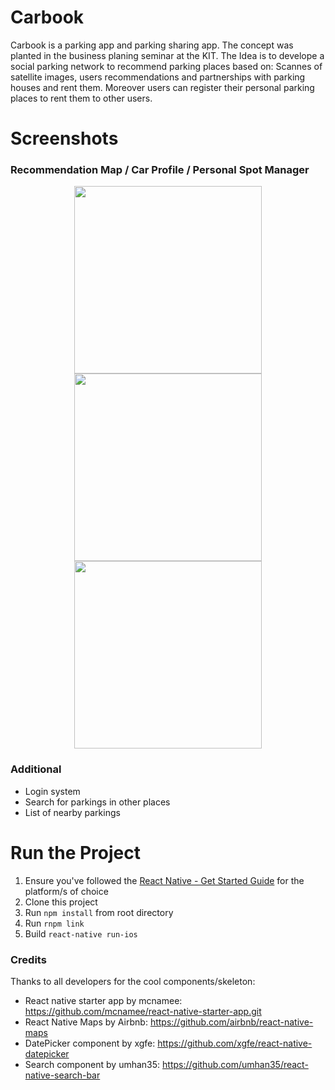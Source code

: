 # Carbook

Carbook is a parking app and parking sharing app. The concept was planted in the business planing seminar at the KIT. The Idea is to develope a social parking network to recommend parking places based on: Scannes of satellite images, users recommendations and partnerships with parking houses and rent them. Moreover users can register their personal parking places to rent them to other users.

# Screenshots

### Recommendation Map / Car Profile / Personal Spot Manager
<p align="center">
  <img src="https://s11.postimg.org/smkwii32r/Screen_Shot_2016_11_28_at_23_49_53.png" width="300"/>
  <img src="https://s14.postimg.org/nfcmzjfnl/Screen_Shot_2016_11_28_at_23_42_13.png" width="300"/>
  <img src="https://s22.postimg.org/hbm3xr14h/Screen_Shot_2016_11_28_at_23_43_07.png" width="300"/>
</p>

### Additional
- Login system
- Search for parkings in other places
- List of nearby parkings

# Run the Project

1. Ensure you've followed the [React Native - Get Started Guide](https://facebook.github.io/react-native/docs/getting-started.html) for the platform/s of choice
2. Clone this project
3. Run `npm install` from root directory
4. Run `rnpm link`
5. Build `react-native run-ios`


### Credits
Thanks to all developers for the cool components/skeleton:

- React native starter app by mcnamee: https://github.com/mcnamee/react-native-starter-app.git
- React Native Maps by Airbnb: https://github.com/airbnb/react-native-maps
- DatePicker component by xgfe: https://github.com/xgfe/react-native-datepicker
- Search component by umhan35: https://github.com/umhan35/react-native-search-bar

